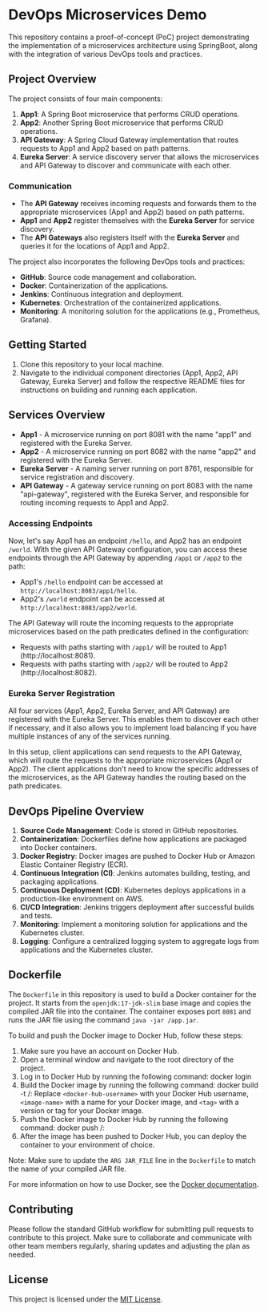 # DevOps Microservices Demo

This repository contains a proof-of-concept (PoC) project demonstrating the implementation of a microservices architecture using SpringBoot, along with the integration of various DevOps tools and practices.

## Project Overview

The project consists of four main components:

1. **App1**: A Spring Boot microservice that performs CRUD operations.
2. **App2**: Another Spring Boot microservice that performs CRUD operations.
3. **API Gateway**: A Spring Cloud Gateway implementation that routes requests to App1 and App2 based on path patterns.
4. **Eureka Server**: A service discovery server that allows the microservices and API Gateway to discover and communicate with each other.

### Communication

- The **API Gateway** receives incoming requests and forwards them to the appropriate microservices (App1 and App2) based on path patterns.
- **App1** and **App2** register themselves with the **Eureka Server** for service discovery.
- The **API Gateways** also registers itself with the **Eureka Server** and queries it for the locations of App1 and App2.


The project also incorporates the following DevOps tools and practices:

- **GitHub**: Source code management and collaboration.
- **Docker**: Containerization of the applications.
- **Jenkins**: Continuous integration and deployment.
- **Kubernetes**: Orchestration of the containerized applications.
- **Monitoring**: A monitoring solution for the applications (e.g., Prometheus, Grafana).

## Getting Started

1. Clone this repository to your local machine.
2. Navigate to the individual component directories (App1, App2, API Gateway, Eureka Server) and follow the respective README files for instructions on building and running each application.

## Services Overview
- **App1** - A microservice running on port 8081 with the name "app1" and registered with the Eureka Server.
- **App2** - A microservice running on port 8082 with the name "app2" and registered with the Eureka Server.
- **Eureka Server** - A naming server running on port 8761, responsible for service registration and discovery.
- **API Gateway** - A gateway service running on port 8083 with the name "api-gateway", registered with the Eureka Server, and responsible for routing incoming requests to App1 and App2.

### Accessing Endpoints
Now, let's say App1 has an endpoint `/hello`, and App2 has an endpoint `/world`. With the given API Gateway configuration, you can access these endpoints through the API Gateway by appending `/app1` or `/app2` to the path:

- App1's `/hello` endpoint can be accessed at `http://localhost:8083/app1/hello`.
- App2's `/world` endpoint can be accessed at `http://localhost:8083/app2/world`.

The API Gateway will route the incoming requests to the appropriate microservices based on the path predicates defined in the configuration:

- Requests with paths starting with `/app1/` will be routed to App1 (http://localhost:8081).
- Requests with paths starting with `/app2/` will be routed to App2 (http://localhost:8082).

### Eureka Server Registration
All four services (App1, App2, Eureka Server, and API Gateway) are registered with the Eureka Server. This enables them to discover each other if necessary, and it also allows you to implement load balancing if you have multiple instances of any of the services running.

In this setup, client applications can send requests to the API Gateway, which will route the requests to the appropriate microservices (App1 or App2). The client applications don't need to know the specific addresses of the microservices, as the API Gateway handles the routing based on the path predicates.

## DevOps Pipeline Overview

1. **Source Code Management**: Code is stored in GitHub repositories.
2. **Containerization**: Dockerfiles define how applications are packaged into Docker containers.
3. **Docker Registry**: Docker images are pushed to Docker Hub or Amazon Elastic Container Registry (ECR).
4. **Continuous Integration (CI)**: Jenkins automates building, testing, and packaging applications.
5. **Continuous Deployment (CD)**: Kubernetes deploys applications in a production-like environment on AWS.
6. **CI/CD Integration**: Jenkins triggers deployment after successful builds and tests.
7. **Monitoring**: Implement a monitoring solution for applications and the Kubernetes cluster.
8. **Logging**: Configure a centralized logging system to aggregate logs from applications and the Kubernetes cluster.


## Dockerfile

The `Dockerfile` in this repository is used to build a Docker container for the project. It starts from the `openjdk:17-jdk-slim` base image and copies the compiled JAR file into the container. The container exposes port `8081` and runs the JAR file using the command `java -jar /app.jar`.

To build and push the Docker image to Docker Hub, follow these steps:
1. Make sure you have an account on Docker Hub.
2. Open a terminal window and navigate to the root directory of the project.
3. Log in to Docker Hub by running the following command:
   docker login
4. Build the Docker image by running the following command:
   docker build -t <docker-hub-username>/<image-name>:<tag> 
   Replace `<docker-hub-username>` with your Docker Hub username, `<image-name>` with a name for your Docker image, and `<tag>` with a version or tag for your Docker image.
5. Push the Docker image to Docker Hub by running the following command:
   docker push <docker-hub-username>/<image-name>:<tag>
6. After the image has been pushed to Docker Hub, you can deploy the container to your environment of choice.

Note: Make sure to update the `ARG JAR_FILE` line in the `Dockerfile` to match the name of your compiled JAR file. 

For more information on how to use Docker, see the [Docker documentation](https://docs.docker.com/). 


## Contributing

Please follow the standard GitHub workflow for submitting pull requests to contribute to this project. Make sure to collaborate and communicate with other team members regularly, sharing updates and adjusting the plan as needed.

## License

This project is licensed under the [MIT License](LICENSE).
